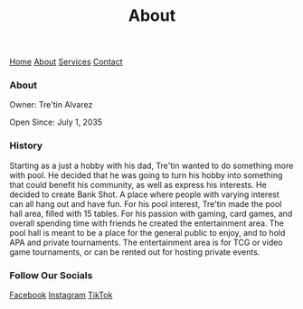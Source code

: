 <html lang="en">
<body>
  <header>
    <h1>About</h1>
  </header>

  <nav>
    <a href="README.md">Home</a>
    <a href="About.md">About</a>
    <a href="Services.md">Services</a>
    <a href="ContactInformation.md">Contact</a>
  </nav>

  <footer>
    <h3> About </h3>
    <p>Owner: Tre'tin Alvarez</p>
    <p>Open Since: July 1, 2035</p>
    <h3> History </h3>
    <p> Starting as a just a hobby with his dad, Tre'tin wanted to do something more with pool. He decided that he was going to turn his hobby into something that could benefit his community, as well as express his interests. He decided to create Bank Shot. A place where people with varying interest can all hang out and have fun. For his pool interest, Tre'tin made the pool hall area, filled with 15 tables. For his passion with gaming, card games, and overall spending time with friends he created the entertainment area. The pool hall is meant to be a place for the general public to enjoy, and to hold APA and private tournaments. The entertainment area is for TCG or video game tournaments, or can be rented out for hosting private events.</p>
  <h3> Follow Our Socials </h3>
    <a href="https://www.facebook.com">Facebook</a>
    <a href="https://www.instagram.com">Instagram</a>
    <a href="https://www.tiktok.com/en/">TikTok</a>
  </footer>

</body>
</html>
